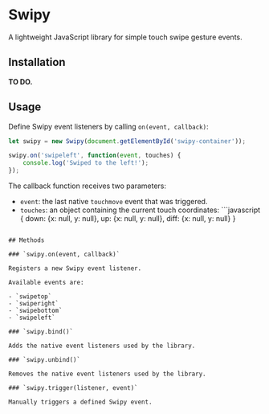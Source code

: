# Swipy

A lightweight JavaScript library for simple touch swipe gesture events.

## Installation

__TO DO.__

## Usage

Define Swipy event listeners by calling `on(event, callback)`:

```javascript
let swipy = new Swipy(document.getElementById('swipy-container'));

swipy.on('swipeleft', function(event, touches) {
    console.log('Swiped to the left!');
});
```

The callback function receives two parameters:

- `event`: the last native `touchmove` event that was triggered.
- `touches`: an object containing the current touch coordinates: ```javascript
{
    down: {x: null, y: null},
    up: {x: null, y: null},
    diff: {x: null, y: null}
}
```

## Methods

### `swipy.on(event, callback)`

Registers a new Swipy event listener.

Available events are:

- `swipetop`
- `swiperight`
- `swipebottom`
- `swipeleft`

### `swipy.bind()`

Adds the native event listeners used by the library.

### `swipy.unbind()`

Removes the native event listeners used by the library.

### `swipy.trigger(listener, event)`

Manually triggers a defined Swipy event.
